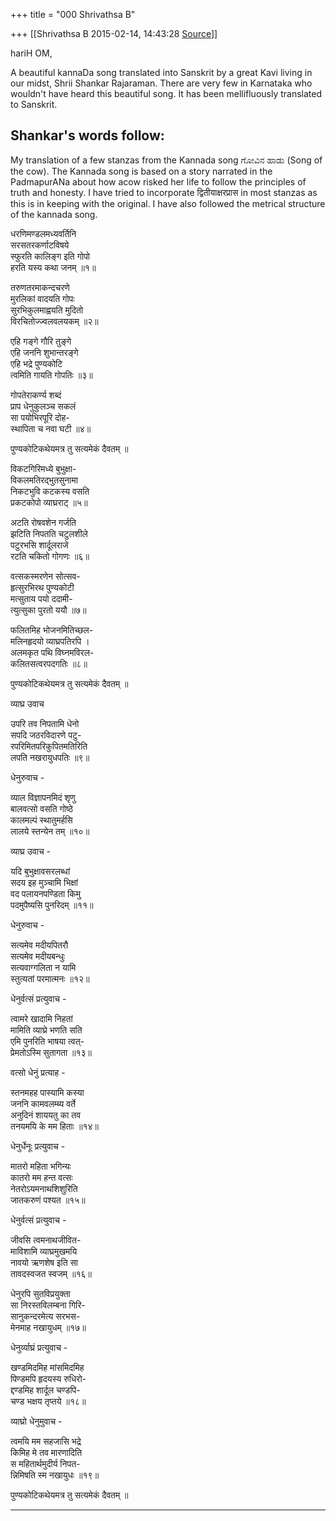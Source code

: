 +++
title = "000 Shrivathsa B"

+++
[[Shrivathsa B	2015-02-14, 14:43:28 [Source](https://groups.google.com/g/samskrita/c/t64K-bzTIIc)]]



hariH OM,

 A beautiful kannaDa song translated into Sanskrit by a great Kavi living in our midst, Shrii Shankar Rajaraman. There are very few in Karnataka who wouldn't have heard this beautiful song. It has been mellifluously translated to Sanskrit.  

Shankar's words follow:  
-----------------------

My translation of a few stanzas from the Kannada song ಗೋವಿನ ಹಾಡು (Song of the cow). The Kannada song is based on a story narrated in the PadmapurANa about how acow risked her life to follow the principles of truth and honesty. I have tried to incorporate द्वितीयाक्षरप्रास in most stanzas as this is in keeping with the original. I have also followed the metrical structure of the kannada song.

धरणिमण्डलमध्यवर्तिनि  
सरसतरकर्णाटविषये  
स्फुरति कालिङ्ग इति गोपो  
हरति यस्य कथा जनम् ॥१॥

तरुणतरमाकन्दचरणे  
मुरलिकां वादयति गोपः  
सुरभिकुलमाह्वयति मुदितो  
विरचितोज्ज्वलवलयकम् ॥२॥

एहि गङ्गे गौरि तुङ्गे  
एहि जननि शुभान्तरङ्गे  
एहि भद्रे पुण्यकोटि  
त्वमिति गायति गोपतिः ॥३॥

गोपतेराकर्ण्य शब्दं  
प्राप धेनुकुलञ्च सकलं  
सा पयोभिरपूरि दोह-  
स्थापिता च नवा घटी ॥४॥

पुण्यकोटिकथेयमत्र तु सत्यमेकं दैवतम् ॥

विकटगिरिमध्ये बुभुक्षा-  
विकलमतिरद्भुतसुनामा  
निकटभुवि कटकस्य वसति  
प्रकटकोपो व्याघ्रराट् ॥५॥

अटति रोषवशेन गर्जति  
झटिति निपतति चटुलशीले  
पटुरभसि शार्दूलराजे  
रटति चकितो गोगणः ॥६॥

वत्सकस्मरणेन सोत्सव-  
हृत्सुरभिरथ पुण्यकोटी  
मत्सुताय पयो ददामी-  
त्युत्सुका पुरतो ययौ ॥७॥

फलितमिह भोजनमितिच्छल-  
मलिनहृदयो व्याघ्रपतिरपि ।  
अलमकृत पथि विघ्नमविरल-  
कलितसत्वरपदगतिः ॥८॥

पुण्यकोटिकथेयमत्र तु सत्यमेकं दैवतम् ॥

व्याघ्र उवाच

उपरि तव निपतामि धेनो  
सपदि जठरविदारणे पटु-  
रपरिमितपरिकुपितमतिरिति  
लपति नखरायुधपतिः ॥९॥

धेनुरुवाच -

व्याल विज्ञापनमिदं शृणु  
बालवत्सो वसति गोष्ठे  
कालमल्पं स्थातुमर्हसि  
लालये स्तन्येन तम् ॥१०॥

व्याघ्र उवाच -

यदि बुभुक्षावसरलब्धां  
सदय इह मुञ्चामि भिक्षां  
वद पलायनपण्डिता किमु  
पदमुपैष्यसि पुनरिदम् ॥११॥

धेनुरुवाच -

सत्यमेव मदीयपितरौ  
सत्यमेव मदीयबन्धुः  
सत्यवाग्गलिता न यामि  
स्तुत्यतां परमात्मनः ॥१२॥

धेनुर्वत्सं प्रत्युवाच -

त्वामरे खादामि निहतां  
मामिति व्याघ्रे भणति सति  
एमि पुनरिति भाषया त्वत्-  
प्रेमतोऽस्मि सुतागता ॥१३॥

वत्सो धेनुं प्रत्याह -

स्तनमहह पास्यामि कस्या  
जननि कामवलम्ब्य वर्ते  
अनुदिनं शाययतु का तव  
तनयमयि के मम हिताः ॥१४॥

धेनुर्धेनूः प्रत्युवाच -

मातरो महिता भगिन्यः  
कातरो मम हन्त वत्सः  
नेतरोऽयमनाथशिशुरिति  
जातकरुणं पश्यत ॥१५॥

धेनुर्वत्सं प्रत्युवाच -

जीवसि त्वमनाथजीवित-  
माविशामि व्याघ्रमुखमयि  
नावयो ऋणशेष इति सा  
तावदस्वजत स्वजम् ॥१६॥

धेनुरपि सुतविप्रयुक्ता  
सा निरस्तविलम्बना गिरि-  
सानुकन्दरमेत्य सरभस-  
मेनमाह नखायुधम् ॥१७॥

धेनुर्व्याघ्रं प्रत्युवाच -

खण्डमिदमिह मांसमिदमिह  
पिण्डमपि हृदयस्य रुधिरो-  
द्दण्डमिह शार्दूल चण्डपि-  
चण्ड भक्षय तृप्तये ॥१८॥

व्याघ्रो धेनुमुवाच -

त्वमयि मम सहजासि भद्रे  
किमिह मे तव मारणादिति  
स महितार्थमुदीर्य निपत-  
न्निमिषति स्म नखायुधः ॥१९॥

पुण्यकोटिकथेयमत्र तु सत्यमेकं दैवतम् ॥  

-----

